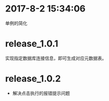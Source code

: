 # 2017-8-2 15:34:06

单例的简化


# release_1.0.1

实现指定数据库连接信息，即可生成对应元数据表。

# release_1.0.2

- 解决点击执行的报错提示问题

